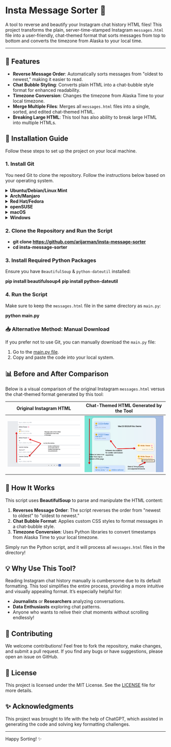 
# Insta Message Sorter 📨

A tool to reverse and beautify your Instagram chat history HTML files! This project transforms the plain, server-time-stamped Instagram `messages.html` file into a user-friendly, chat-themed format that sorts messages from top to bottom and converts the timezone from Alaska to your local time.

---

## 📜 Features

- **Reverse Message Order**: Automatically sorts messages from "oldest to newest," making it easier to read.
- **Chat Bubble Styling**: Converts plain HTML into a chat-bubble style format for enhanced readability.
- **Timezone Conversion**: Changes the timezone from Alaska Time to your local timezone.
- **Merge Multiple Files**: Merges all `messages.html` files into a single, sorted, and edited chat-themed HTML.
- **Breaking Large HTML**: This tool has also ability to break large HTML into multiple HTMLs.
## 🚀 Installation Guide

Follow these steps to set up the project on your local machine.

### 1. Install Git

You need Git to clone the repository. Follow the instructions below based on your operating system.

<details>
  <summary><strong>Ubuntu/Debian/Linux Mint</strong></summary>

  bash
  **sudo apt update**
  **sudo apt install git**
  
</details>

<details>
  <summary><strong>Arch/Manjaro</strong></summary>

  bash
  **sudo pacman -S git**
  
</details>

<details>
  <summary><strong>Red Hat/Fedora</strong></summary>

  bash
  **sudo dnf install git**
  
</details>

<details>
  <summary><strong>openSUSE</strong></summary>

  bash
  **sudo zypper install git**
  
</details>

<details>
  <summary><strong>macOS</strong></summary>

  bash
  **brew install git**
  
</details>

<details>
  <summary><strong>Windows</strong></summary>

  **Download and install Git from the [official website](https://git-scm.com/download/win).**

</details>

### 2. Clone the Repository and Run the Script


- **git clone https://github.com/arijarman/insta-message-sorter**
- **cd insta-message-sorter**


### 3. Install Required Python Packages

Ensure you have `BeautifulSoup` & `python-dateutil` installed:


**pip install beautifulsoup4**
**pip install python-dateutil**

### 4. Run the Script

Make sure to keep the `messages.html` file in the same directory as `main.py`:


**python main.py**


### 📥 Alternative Method: Manual Download

If you prefer not to use Git, you can manually download the `main.py` file:

1. Go to the [main.py file](https://github.com/arijarman/insta-message-sorter/blob/main/main.py).
2. Copy and paste the code into your local system.

## 📊 Before and After Comparison

Below is a visual comparison of the original Instagram `messages.html` versus the chat-themed format generated by this tool:

| Original Instagram HTML                      | Chat-Themed HTML Generated by the Tool         |
| --------------------------------------------- | ---------------------------------------------- |
| ![Original HTML](https://raw.githubusercontent.com/arijarman/insta-message-sorter/main/web/old.png)       | ![Chat Bubble HTML](https://raw.githubusercontent.com/arijarman/insta-message-sorter/main/web/new1.png)     |

## 🎨 How It Works

This script uses **BeautifulSoup** to parse and manipulate the HTML content:

1. **Reverses Message Order**: The script reverses the order from "newest to oldest" to "oldest to newest."
2. **Chat Bubble Format**: Applies custom CSS styles to format messages in a chat-bubble style.
3. **Timezone Conversion**: Uses Python libraries to convert timestamps from Alaska Time to your local timezone.

Simply run the Python script, and it will process all `messages.html` files in the directory!

## 💡 Why Use This Tool?

Reading Instagram chat history manually is cumbersome due to its default formatting. This tool simplifies the entire process, providing a more intuitive and visually appealing format. It’s especially helpful for:

- **Journalists** or **Researchers** analyzing conversations.
- **Data Enthusiasts** exploring chat patterns.
- Anyone who wants to relive their chat moments without scrolling endlessly!

## 🤝 Contributing

We welcome contributions! Feel free to fork the repository, make changes, and submit a pull request. If you find any bugs or have suggestions, please open an issue on GitHub.

## 📄 License

This project is licensed under the MIT License. See the [LICENSE](LICENSE) file for more details.

## ✨ Acknowledgments

This project was brought to life with the help of ChatGPT, which assisted in generating the code and solving key formatting challenges.

---

Happy Sorting! ✨

